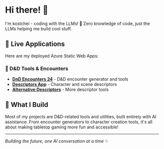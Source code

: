 # Hi there! 👋

I'm kostchei - coding with the LLMs! 🤖 Zero knowledge of code, just the LLMs helping me build cool stuff.

## 🚀 Live Applications

Here are my deployed Azure Static Web Apps:

### 🎲 D&D Tools & Encounters
- **[DnD Encounters 24](https://green-mud-0d844ea00.azurestaticapps.net)** - D&D encounter generator and tools
- **[Descriptors App](https://blue-mushroom-06e8ed300.azurestaticapps.net)** - Character and scene descriptors
- **[Alternative Descriptors](https://happy-island-044244700.azurestaticapps.net)** - More descriptor tools

## 🎯 What I Build

Most of my projects are D&D-related tools and utilities, built entirely with AI assistance. From encounter generators to character creation tools, it's all about making tabletop gaming more fun and accessible!

---

*Building the future, one AI conversation at a time* ✨